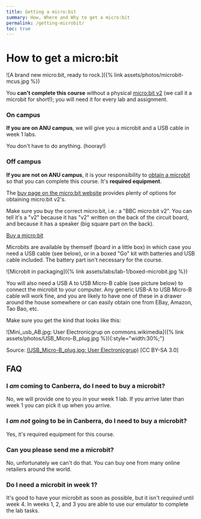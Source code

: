 ```yaml
---
title: Getting a micro:bit
summary: How, Where and Why to get a micro:bit
permalink: /getting-microbit/
toc: true
---
```


# How to get a micro:bit

![A brand new micro:bit, ready to rock.]({% link assets/photos/microbit-mcus.jpg %})

You **can't complete this course** without a physical [micro:bit v2](https://microbit.org/new-microbit/) (we call it a microbit for short!); you will need it for every lab and assignment. 

### On campus

**If you are on ANU campus**, we will give you a microbit and a USB cable in week 1 labs.

You don't have to do anything. (hooray!) 

### Off campus

**If you are not on ANU campus**, it is your responsibility to [obtain a microbit](https://microbit.org/buy/) so that you can complete this course. It's **required equipment**.

The [buy page on the micro:bit website](https://microbit.org/buy/) provides
plenty of options for obtaining micro:bit v2's.

Make sure you buy the correct micro:bit, i.e.: a "BBC micro:bit v2". You can
tell it's a "v2" because it has "v2" written on the back of the circuit board,
and because it has a speaker (big square part on the back).

<a class="button--outline"
href="https://microbit.org/buy/">Buy a micro:bit</a>

Microbits are available by themself (board in a little box) in which case you need a USB cable (see below), or in a boxed "Go" kit with batteries and USB cable included. The battery part isn't necessary for the course.

![Microbit in packaging]({% link assets/labs/lab-1/boxed-microbit.jpg %})

You will also need a USB A to USB Micro-B cable (see picture below) to connect the microbit to your
computer. Any generic USB-A to USB Micro-B cable will work fine, and you are
likely to have one of these in a drawer around the house somewhere or can
easily obtain one from EBay, Amazon, Tao Bao, etc. 


Make sure you get the kind that looks like this:

![Mini_usb_AB.jpg: User Electronicgrup on commons.wikimedia]({% link assets/photos/USB_Micro-B_plug.jpg %}){:style="width:30%;"}

Source: <a href="https://commons.wikimedia.org/wiki/File:0783.jpg" title="via Wikimedia Commons">(USB_Micro-B_plug.jpg: User Electronicgrup)</a> [CC BY-SA 3.0]

## FAQ

### I _am_ coming to Canberra, do I need to buy a microbit?

No, we will provide one to you in your week 1 lab. If you arrive later than
week 1 you can pick it up when you arrive.

### I _am not_ going to be in Canberra, do I need to buy a microbit?

Yes, it's required equipment for this course.

### Can you please send me a microbit?

No, unfortunately we can't do that. You can buy one from many online retailers
around the world.

### Do I need a microbit in week 1?

It's good to have your microbit as soon as possible, but it isn't _required_
until week 4. In weeks 1, 2, and 3 you are able to use our emulator to complete
the lab tasks.
